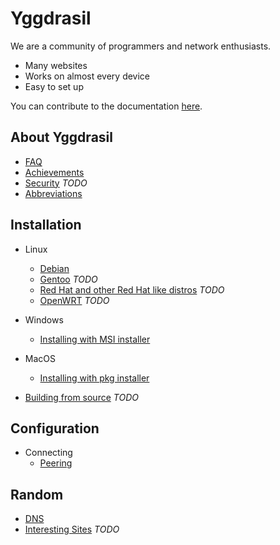 # Yggdrasil

We are a community of programmers and network enthusiasts.
- Many websites
- Works on almost every device
- Easy to set up

You can contribute to the documentation [here](https://github.com/Octonet45/docs).

## About Yggdrasil
- [FAQ](faq.md)
- [Achievements](achievements.md)
- [Security](security.md) *TODO*
- [Abbreviations](abbreviations.md)

## Installation
- Linux
  - [Debian](installation/debian.md)
  - [Gentoo](installation/gentoo.md) *TODO*
  - [Red Hat and other Red Hat like distros](installation/red_hat.md) *TODO*
  - [OpenWRT](installation/openwrt.md) *TODO*
- Windows
  - [Installing with MSI installer](installation/windows.md)
- MacOS
  - [Installing with pkg installer](installation/macos.md)

- [Building from source](installation/source.md) *TODO*

## Configuration
- Connecting
  - [Peering](configuration/peering.md)

## Random
- [DNS](random/dns.md)
- [Interesting Sites](random/sites.md) *TODO*
